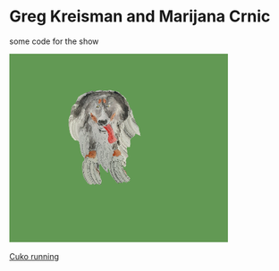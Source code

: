 # Greg Kreisman and Marijana Crnic

some code for the show

![cuko1.png](cuko1.png)

[Cuko running](https://editor.p5js.org/greggelong/present/n9dLxS-cW)

